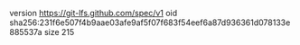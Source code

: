 version https://git-lfs.github.com/spec/v1
oid sha256:231f6e507f4b9aae03afe9af5f07f683f54eef6a87d936361d078133e885537a
size 215
